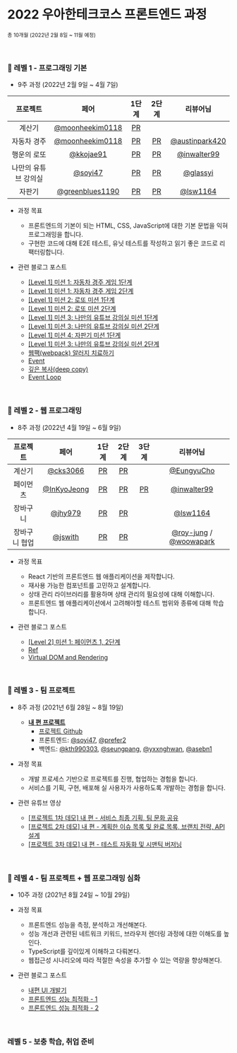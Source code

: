 # 2022 우아한테크코스 프론트엔드 과정

<sub>총 10개월 (2022년 2월 8일 ~ 11월 예정)</sub>

<br />

### 💙 레벨 1 - 프로그래밍 기본
- 9주 과정 (2022년 2월 9일 ~ 4월 7일)

|       프로젝트       |                     페어                     |                                   1단계                                    |                                   2단계                                    |                      리뷰어님                     
| :------------------: | :------------------------------------------: | :------------------------------------------------------------------------: | :------------------------------------------------------------------------: | :------------------------------------------------:
|        계산기        |    [@moonheekim0118](https://github.com/moonheekim0118)    |     [PR](https://github.com/woowacourse/javascript-calculator/pull/45)     |                                                                            |                                                    |          |
|     자동차 경주      |    [@moonheekim0118](https://github.com/moonheekim0118)    |     [PR](https://github.com/woowacourse/javascript-racingcar/pull/63)      |     [PR](https://github.com/woowacourse/javascript-racingcar/pull/146)     |       [@austinpark420](https://github.com/austinpark420)       |          |
|     행운의 로또      |  [@kkojae91](https://github.com/kkojae91)  |       [PR](https://github.com/woowacourse/javascript-lotto/pull/112)       |       [PR](https://github.com/woowacourse/javascript-lotto/pull/138)       |       [@inwalter99](https://github.com/inwalter99)       |          |
| 나만의 유튜브 강의실 | [@soyi47](https://github.com/soyi47) | [PR](https://github.com/woowacourse/javascript-youtube-classroom/pull/85) | [PR](https://github.com/woowacourse/javascript-youtube-classroom/pull/127) |      [@glassyi](https://github.com/glassyi)      |          |
|        자판기        | [@greenblues1190](https://github.com/greenblues1190) |   [PR](https://github.com/woowacourse/javascript-vendingmachine/pull/28)   |   [PR](https://github.com/woowacourse/javascript-vendingmachine/pull/65)   | [@lsw1164](https://github.com/lsw1164) |          |


- 과정 목표
  - 프론트엔드의 기본이 되는 HTML, CSS, JavaScript에 대한 기본 문법을 익혀 프로그래밍을 합니다.
  - 구현한 코드에 대해 E2E 테스트, 유닛 테스트를 작성하고 읽기 좋은 코드로 리팩터링합니다.

- 관련 블로그 포스트
  - [[Level 1] 미션 1: 자동차 경주 게임 1단계](https://prefer2.tistory.com/entry/Level-1-%EB%AF%B8%EC%85%98-1-%EC%9E%90%EB%8F%99%EC%B0%A8-%EA%B2%BD%EC%A3%BC-%EA%B2%8C%EC%9E%84-1%EB%8B%A8%EA%B3%84?category=1261312)
  - [[Level 1] 미션 1: 자동차 경주 게임 2단계
](https://prefer2.tistory.com/entry/Level-1-%EB%AF%B8%EC%85%98-1-%EC%9E%90%EB%8F%99%EC%B0%A8-%EA%B2%BD%EC%A3%BC-%EA%B2%8C%EC%9E%84-2%EB%8B%A8%EA%B3%84?category=1261312)
  - [[Level 1] 미션 2: 로또 미션 1단계](https://prefer2.tistory.com/entry/%EC%9A%B0%ED%85%8C%EC%BD%94-%EB%AF%B8%EC%85%98-2-%EB%A1%9C%EB%98%90-%EB%AF%B8%EC%85%98-1%EB%8B%A8%EA%B3%84?category=1261312)
  - [[Level 1] 미션 2: 로또 미션 2단계](https://prefer2.tistory.com/entry/%EC%9A%B0%ED%85%8C%EC%BD%94-%EB%AF%B8%EC%85%98-2-%EB%A1%9C%EB%98%90-%EB%AF%B8%EC%85%98-2%EB%8B%A8%EA%B3%84?category=1261312)
  - [[Level 1] 미션 3: 나만의 유튜브 강의실 미션 1단계](https://prefer2.tistory.com/entry/%EC%9A%B0%ED%85%8C%EC%BD%94-%EB%82%98%EB%A7%8C%EC%9D%98-%EC%9C%A0%ED%8A%9C%EB%B8%8C-%EA%B0%95%EC%9D%98%EC%8B%A4-%EB%AF%B8%EC%85%98-1%EB%8B%A8%EA%B3%84?category=1261312)
  - [[Level 1] 미션 3: 나만의 유튜브 강의실 미션 2단계](https://prefer2.tistory.com/entry/%EC%9A%B0%ED%85%8C%EC%BD%94-%EB%AF%B8%EC%85%98-3-%EB%82%98%EB%A7%8C%EC%9D%98-%EC%9C%A0%ED%8A%9C%EB%B8%8C-%EA%B0%95%EC%9D%98%EC%8B%A4-%EB%AF%B8%EC%85%98-2%EB%8B%A8%EA%B3%84?category=1261312)
  - [[Level 1] 미션 4: 자판기 미션 1단계](https://prefer2.tistory.com/entry/Level-1-%EB%AF%B8%EC%85%98-4-%EC%9E%90%ED%8C%90%EA%B8%B0-%EB%AF%B8%EC%85%98-1%EB%8B%A8%EA%B3%84?category=1261312)
  - [[Level 1] 미션 3: 나만의 유튜브 강의실 미션 2단계](https://prefer2.tistory.com/entry/%EC%9A%B0%ED%85%8C%EC%BD%94-%EB%AF%B8%EC%85%98-3-%EB%82%98%EB%A7%8C%EC%9D%98-%EC%9C%A0%ED%8A%9C%EB%B8%8C-%EA%B0%95%EC%9D%98%EC%8B%A4-%EB%AF%B8%EC%85%98-2%EB%8B%A8%EA%B3%84?category=1261312)
  - [웹팩(webpack) 알러지 치료하기](https://prefer2.tistory.com/entry/%EC%9B%B9%ED%8C%A9webpack-%EC%95%8C%EB%9F%AC%EC%A7%80-%EC%B9%98%EB%A3%8C%ED%95%98%EA%B8%B0-1)
  - [Event](https://prefer2.tistory.com/entry/Javascript-Event)
  - [깊은 복사(deep copy)](https://prefer2.tistory.com/entry/Javascript-%EA%B9%8A%EC%9D%80-%EB%B3%B5%EC%82%ACdeep-copy)
  - [Event Loop](https://prefer2.tistory.com/entry/Javascript-Event-Loop)
  
<br/>

### 💙 레벨 2 - 웹 프로그래밍
- 8주 과정 (2022년 4월 19일 ~ 6월 9일)

|   프로젝트    |                     페어                     |                                 1단계                                 |                                 2단계                                 | 3단계                                                        |                                           리뷰어님                                            
| :-----------: | :------------------------------------------: | :-------------------------------------------------------------------: | :-------------------------------------------------------------------: | :------------------------------------------------------------: | :-------------------------------------------------------------------------------------------:
|    계산기     |    [@cks3066](https://github.com/cks3066)    |     [PR](https://github.com/woowacourse/react-calculator/pull/7)     |     [PR](https://github.com/woowacourse/react-calculator/pull/55)     |                                                              |                           [@EungyuCho](https://github.com/EungyuCho)                            |          |
|   페이먼츠    | [@InKyoJeong](https://github.com/InKyoJeong) |      [PR](https://github.com/woowacourse/react-payments/pull/90)      |     [PR](https://github.com/woowacourse/react-payments/pull/130)      | [PR](https://github.com/woowacourse/react-payments/pull/164) |                           [@inwalter99](https://github.com/inwalter99)                            |          |
|   장바구니    |     [@jhy979](https://github.com/jhy979)     |   [PR](https://github.com/woowacourse/react-shopping-cart/pull/74)    |   [PR](https://github.com/woowacourse/react-shopping-cart/pull/111)   |                                                              | [@lsw1164](https://github.com/lsw1164) |          |
| 장바구니 협업 |     [@jswith](https://github.com/jswith)     | [PR](https://github.com/woowacourse/react-shopping-cart-prod/pull/11) | [PR](https://github.com/woowacourse/react-shopping-cart-prod/pull/59) |                                                              |                            [@roy-jung](https://github.com/roy-jung) / [@woowapark](https://github.com/woowapark)                               |          |

- 과정 목표
  - React 기반의 프론트엔드 웹 애플리케이션을 제작합니다.
  - 재사용 가능한 컴포넌트를 고민하고 설계합니다.
  - 상태 관리 라이브러리를 활용하며 상태 관리의 필요성에 대해 이해합니다.
  - 프론트엔드 웹 애플리케이션에서 고려해야할 테스트 범위와 종류에 대해 학습합니다.

- 관련 블로그 포스트
  - [[Level 2] 미션 1: 페이먼츠 1, 2단계](https://prefer2.tistory.com/entry/Level-2-%EB%AF%B8%EC%85%98-1-%ED%8E%98%EC%9D%B4%EB%A8%BC%EC%B8%A0-1-2%EB%8B%A8%EA%B3%84)
  - [Ref](https://prefer2.tistory.com/entry/Ref)
  - [Virtual DOM and Rendering](https://prefer2.tistory.com/entry/React-Virtual-DOM-and-Rendering)
  
<br/>

### 💙 레벨 3 - 팀 프로젝트
- 8주 과정 (2021년 6월 28일 ~ 8월 19일)
  - [**내 편 프로젝트**](https://www.naepyeon.site/)
    - [프로젝트 Github](https://github.com/woowacourse-teams/2022-nae-pyeon)
    - 프론트엔드: [@soyi47](https://github.com/soyi47), [@prefer2](https://github.com/prefer2)
    - 백엔드: [@kth990303](https://github.com/kth990303), [@seungpang](https://github.com/seungpang), [@yxxnghwan](https://github.com/yxxnghwan), [@asebn1](https://github.com/asebn1)

- 과정 목표
  - 개발 프로세스 기반으로 프로젝트를 진행, 협업하는 경험을 합니다.
  - 서비스를 기획, 구현, 배포해 실 사용자가 사용하도록 개발하는 경험을 합니다.

- 관련 유튜브 영상
  - [[프로젝트 1차 데모] 내 편 - 서비스 최종 기획, 팀 문화 공유](https://www.youtube.com/watch?v=77dPR8V_yB4&t=3s)
  - [[프로젝트 2차 데모] 내 편 - 계획한 이슈 목록 및 완료 목록, 브랜치 전략, API 설계](https://www.youtube.com/watch?v=0ianPJCqdec)
  - [[프로젝트 3차 데모] 내 편 - 테스트 자동화 및 시맨틱 버저닝](https://www.youtube.com/watch?v=LBkKcpwh7Yg)

<br/>

### 💙 레벨 4 - 팀 프로젝트 + 웹 프로그래밍 심화
- 10주 과정 (2021년 8월 24일 ~ 10월 29일)

- 과정 목표
  - 프론트엔드 성능을 측정, 분석하고 개선해본다.
  - 성능 개선과 관련된 네트워크 키워드, 브라우저 렌더링 과정에 대한 이해도를 높인다.
  - TypeScript를 깊이있게 이해하고 다뤄본다.
  - 웹접근성 시나리오에 따라 적절한 속성을 추가할 수 있는 역량을 향상해본다.

- 관련 블로그 포스트
  - [내편 UI 개발기](https://prefer2.tistory.com/entry/%EB%82%B4%ED%8E%B8-UI-%EA%B0%9C%EB%B0%9C%EA%B8%B0)
  - [프론트엔드 성능 최적화 - 1
](https://prefer2.tistory.com/entry/%ED%94%84%EB%A1%A0%ED%8A%B8%EC%97%94%EB%93%9C-%EC%84%B1%EB%8A%A5-%EC%B5%9C%EC%A0%81%ED%99%94-1)
  - [프론트엔드 성능 최적화 - 2](https://prefer2.tistory.com/entry/%ED%94%84%EB%A1%A0%ED%8A%B8%EC%97%94%EB%93%9C-%EC%84%B1%EB%8A%A5-%EC%B5%9C%EC%A0%81%ED%99%94-2)

<br/>

### 레벨 5 - 보충 학습, 취업 준비

